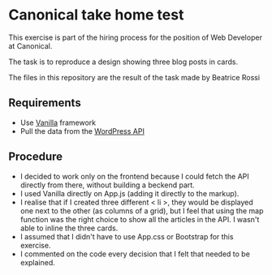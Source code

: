 # Canonical take home test

This exercise is part of the hiring process for the position of Web Developer at Canonical.

The task is to reproduce a design showing three blog posts in cards.

The files in this repository are the result of the task made by Beatrice Rossi

## Requirements
- Use [Vanilla](vanillaframework.io/docs) framework  
- Pull the data from the [WordPress API](people.canonical.com/~anthonydillon/wp-json/wp/v2/posts.json) 

## Procedure
- I decided to work only on the frontend because I could fetch the API directly from there, without building a beckend part.
- I used Vanilla directly on App.js (adding it directly to the markup).
- I realise that if I created three different < li >, they would be displayed one next to the other (as columns of a grid), but I feel that using the map function was the right choice to show all the articles in the API. I wasn't able to inline the three cards.
- I assumed that I didn't have to use App.css or Bootstrap for this exercise.
- I commented on the code every decision that I felt that needed to be explained.
